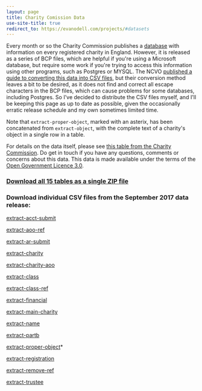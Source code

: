 ```yaml
---
layout: page
title: Charity Comission Data
use-site-title: true
redirect_to: https://evanodell.com/projects/#datasets
---
```


Every month or so the Charity Commission publishes a [database](http://data.charitycommission.gov.uk/) with information on every registered charity in England. However, it is released as a series of BCP files, which are helpful if you're using a Microsoft database, but require some work if you're trying to access this information using other programs, such as Postgres or MYSQL. The NCVO [published a guide to converting this data into CSV files](https://data.ncvo.org.uk/a/almanac16/how-to-create-a-database-for-charity-commission-data/), but their conversion method leaves a bit to be desired, as it does not find and correct all escape characters in the BCP files, which can cause problems for some databases, including Postgres. So I've decided to distribute the CSV files myself, and I'll be keeping this page as up to date as possible, given the occasionally erratic release schedule and my own sometimes limited time.

Note that `extract-proper-object`, marked with an asterix, has been concatenated from `extract-object`, with the complete text of a charity's object in a single row in a table.

For details on the data itself, please see [this table from the Charity Commission](http://data.charitycommission.gov.uk/data-definition.aspx). Do get in touch if you have any questions, comments or concerns about this data. This data is made available under the terms of the [Open Government Licence 3.0](http://www.nationalarchives.gov.uk/doc/open-government-licence/version/3/).

### [Download all 15 tables as a single ZIP file](https://shiny.evanodell.com/charity-data/charity-register-2017-09.zip)

### Download individual CSV files from the September 2017 data release:

[extract-acct-submit](https://shiny.evanodell.com/charity-data/extract-acct-submit-2017-09.csv)

[extract-aoo-ref](https://shiny.evanodell.com/charity-data/extract-aoo-ref-2017-09.csv)

[extract-ar-submit](https://shiny.evanodell.com/charity-data/extract-ar-submit-2017-09.csv)

[extract-charity](https://shiny.evanodell.com/charity-data/extract-charity-2017-09.csv)

[extract-charity-aoo](https://shiny.evanodell.com/charity-data/extract-charity-aoo-2017-09.csv)

[extract-class](https://shiny.evanodell.com/charity-data/extract-class-2017-09.csv)

[extract-class-ref](https://shiny.evanodell.com/charity-data/extract-class-ref-2017-09.csv)

[extract-financial](https://shiny.evanodell.com/charity-data/extract-financial-2017-09.csv)

[extract-main-charity](https://shiny.evanodell.com/charity-data/extract-main-charity-2017-09.csv)

[extract-name](https://shiny.evanodell.com/charity-data/extract-name-2017-09.csv)

[extract-partb](https://shiny.evanodell.com/charity-data/extract-partb-2017-09.csv)

[extract-proper-object](https://shiny.evanodell.com/charity-data/extract-proper-object-2017-09.csv)*

[extract-registration](https://shiny.evanodell.com/charity-data/extract-registration-2017-09.csv)

[extract-remove-ref](https://shiny.evanodell.com/charity-data/extract-remove-ref-2017-09.csv)

[extract-trustee](https://shiny.evanodell.com/charity-data/extract-trustee-2017-09.csv)
